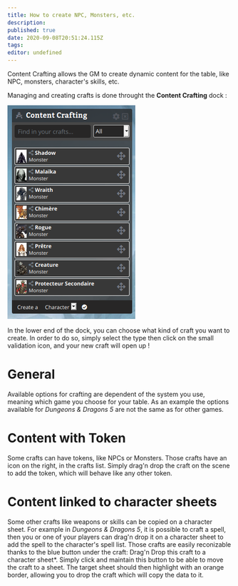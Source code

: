 ```yaml
---
title: How to create NPC, Monsters, etc.
description: 
published: true
date: 2020-09-08T20:51:24.115Z
tags: 
editor: undefined
---
```


Content Crafting allows the GM to create dynamic content for the table, like NPC, monsters, character's skills, etc.

Managing and creating crafts is done throught the **Content Crafting** dock : 

![content-crafting.png](/medias/content-crafting.png)

In the lower end of the dock, you can choose what kind of craft you want to create. In order to do so, simply select the type then click on the small validation icon, and your new craft will open up !

# General
Available options for crafting are dependent of the system you use, meaning which game you choose for your table. As an example the options available for *Dungeons & Dragons 5* are not the same as for other games.

# Content with Token
Some crafts can have tokens, like NPCs or Monsters. Those crafts have an icon on the right, in the crafts list. Simply drag'n drop the craft on the scene to add the token, which will behave like any other token.

# Content linked to character sheets
Some other crafts like weapons or skills can be copied on a character sheet. For example in *Dungeons & Dragons 5*, it is possible to craft a spell, then you or one of your players can drag'n drop it on a character sheet to add the spell to the character's spell list. Those crafts are easily reconizable thanks to the blue button under the craft: Drag'n Drop this craft to a character sheet*. Simply click and maintain this button to be able to move the craft to a sheet. The target sheet should then highlight with an orange border, allowing you to drop the craft which will copy the data to it.
